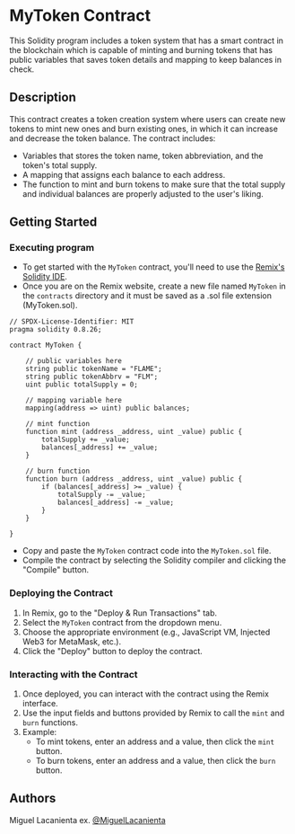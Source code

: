 # MyToken Contract

This Solidity program includes a token system that has a smart contract in the blockchain which is capable of minting and burning tokens that has public variables that saves token details and mapping to keep balances in check.

## Description

This contract creates a token creation system where users can create new tokens to mint new ones and burn existing ones, in which it can increase and decrease the token balance. The contract includes:
- Variables that stores the token name, token abbreviation, and the token's total supply.
- A mapping that assigns each balance to each address.
- The function to mint and burn tokens to make sure that the total supply and individual balances are properly adjusted to the user's liking.

## Getting Started

### Executing program

- To get started with the `MyToken` contract, you'll need to use the [Remix's Solidity IDE](https://remix.ethereum.org/).
- Once you are on the Remix website, create a new file named `MyToken` in the `contracts` directory and it must be saved as a .sol file extension (MyToken.sol).
```
// SPDX-License-Identifier: MIT
pragma solidity 0.8.26;

contract MyToken {

    // public variables here
    string public tokenName = "FLAME";
    string public tokenAbbrv = "FLM";
    uint public totalSupply = 0;

    // mapping variable here
    mapping(address => uint) public balances;

    // mint function
    function mint (address _address, uint _value) public {
        totalSupply += _value;
        balances[_address] += _value;
    }

    // burn function
    function burn (address _address, uint _value) public {
        if (balances[_address] >= _value) {
            totalSupply -= _value;
            balances[_address] -= _value;
        }
    }
    
}
```
- Copy and paste the `MyToken` contract code into the `MyToken.sol` file.
- Compile the contract by selecting the Solidity compiler and clicking the "Compile" button.

### Deploying the Contract

1. In Remix, go to the "Deploy & Run Transactions" tab.
2. Select the `MyToken` contract from the dropdown menu.
3. Choose the appropriate environment (e.g., JavaScript VM, Injected Web3 for MetaMask, etc.).
4. Click the "Deploy" button to deploy the contract.

### Interacting with the Contract

1. Once deployed, you can interact with the contract using the Remix interface.
2. Use the input fields and buttons provided by Remix to call the `mint` and `burn` functions.
3. Example:
   - To mint tokens, enter an address and a value, then click the `mint` button.
   - To burn tokens, enter an address and a value, then click the `burn` button.

## Authors

Miguel Lacanienta
ex. [@MiguelLacanienta](https://www.facebook.com/miguel.lacanienta.16/)
